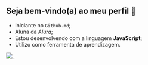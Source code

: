 ## Seja bem-vindo(a) ao meu perfil 🔭

- Iniciante no `Github.md`;
- Aluna da _Alura_;
- Estou desenvolvendo com a linguagem **JavaScript**;
- Utilizo como ferramenta de aprendizagem.

![_](https://tenor.com/blUga.gif)
